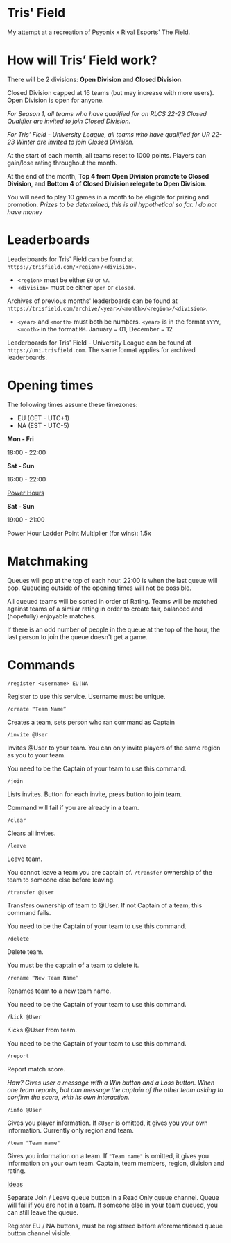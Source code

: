 # Tris' Field
My attempt at a recreation of Psyonix x Rival Esports' The Field.

# How will Tris’ Field work?

There will be 2 divisions: **Open Division** and **Closed Division**.

Closed Division capped at 16 teams (but may increase with more users). Open Division is open for anyone.

*For Season 1, all teams who have qualified for an RLCS 22-23 Closed Qualifier are invited to join Closed Division.*

*For Tris' Field - University League, all teams who have qualified for UR 22-23 Winter are invited to join Closed Division.*

At the start of each month, all teams reset to 1000 points. Players can gain/lose rating throughout the month. 

At the end of the month, **Top 4 from Open Division promote to Closed Division**, and **Bottom 4 of Closed Division relegate to Open Division**.

You will need to play 10 games in a month to be eligible for prizing and promotion. *Prizes to be determined, this is all hypothetical so far. I do not have money*

# Leaderboards

Leaderboards for Tris' Field can be found at `https://trisfield.com/<region>/<division>`.

- `<region>` must be either `EU` or `NA`.
- `<division>` must be either `open` or `closed`.


Archives of previous months' leaderboards can be found at `https://trisfield.com/archive/<year>/<month>/<region>/<division>`.

- `<year>` and `<month>` must both be numbers. `<year>` is in the format `YYYY`, `<month>` in the format `MM`. January = 01, December = 12 

Leaderboards for Tris' Field - University League can be found at `https://uni.trisfield.com`. The same format applies for archived leaderboards.

# Opening times

The following times assume these timezones:
 - EU (CET - UTC+1)
 - NA (EST - UTC-5)

**Mon - Fri**

18:00 - 22:00

**Sat - Sun**

16:00 - 22:00

<ins>Power Hours

**Sat - Sun** 

19:00 - 21:00

Power Hour Ladder Point Multiplier (for wins): 1.5x

# Matchmaking


Queues will pop at the top of each hour. 22:00 is when the last queue will pop. Queueing outside of the opening times will not be possible.

All queued teams will be sorted in order of Rating. Teams will be matched against teams of a similar rating in order to create fair, balanced and (hopefully) enjoyable matches.

If there is an odd number of people in the queue at the top of the hour, the last person to join the queue doesn't get a game.

# Commands

`/register <username> EU|NA`

Register to use this service. Username must be unique.

`/create “Team Name”`

Creates a team, sets person who ran command as Captain

`/invite @User`
	
Invites @User to your team. You can only invite players of the same region as you to your team.

You need to be the Captain of your team to use this command.

`/join`
	
Lists invites. Button for each invite, press button to join team.

Command will fail if you are already in a team.

`/clear`

Clears all invites.

`/leave`

Leave team.

You cannot leave a team you are captain of. `/transfer` ownership of the team to someone else before leaving.

`/transfer @User`

Transfers ownership of team to @User. If not Captain of a team, this command fails.

You need to be the Captain of your team to use this command.

`/delete`

Delete team.

You must be the captain of a team to delete it.

`/rename “New Team Name”`
	
Renames team to a new team name. 
   
You need to be the Captain of your team to use this command.

`/kick @User`

Kicks @User from team. 
    
You need to be the Captain of your team to use this command.

`/report`
	
Report match score. 

*How? Gives user a message with a Win button and a Loss button. 
When one team reports, bot can message the captain of the other team asking to confirm the score, with its own interaction.*

`/info @User`

Gives you player information. If `@User` is omitted, it gives you your own information. Currently only region and team.

`/team "Team name"`

Gives you information on a team. If `"Team name"` is omitted, it gives you information on your own team. Captain, team members, region, division and rating.


<ins>Ideas

Separate Join / Leave queue button in a Read Only queue channel. Queue will fail if you are not in a team. If someone else in your team queued, you can still leave the queue.

Register EU / NA buttons, must be registered before aforementioned queue button channel visible.
